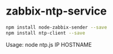 # zabbix-ntp-service

```bash
npm install node-zabbix-sender --save
npm install ntp-client --save
```

Usage:
node ntp.js IP HOSTNAME
